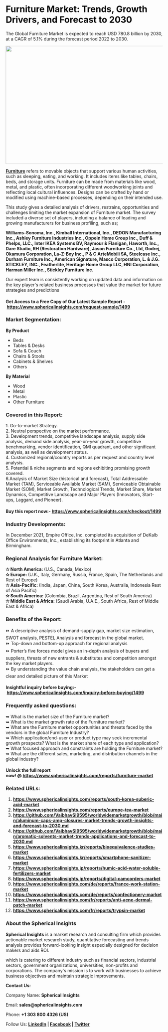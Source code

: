 <h1><span style="color: #000000;">Furniture Market: Trends, Growth Drivers, and Forecast to 2030</span></h1>
<div class="content-body__description">The Global Furniture Market is expected to reach USD 780.8 billion by 2030, at a CAGR of 5.1% during the forecast period 2022 to 2030.</div>
<div class="content-body__detail">
<section id="section_0" class="entry fr-view">
<p><strong><img src="https://www.sphericalinsights.com/images/rd/furniture-market.png" alt="" width="650" height="379" /></strong></p>
<p><strong><a href="https://www.sphericalinsights.com/reports/furniture-market" target="_blank" rel="noopener">Furniture</a></strong>&nbsp;refers to movable objects that support various human activities, such as sleeping, eating, and working. It includes items like tables, chairs, beds, and storage units. Furniture can be made from materials like wood, metal, and plastic, often incorporating different woodworking joints and reflecting local cultural influences. Designs can be crafted by hand or modified using machine-based processes, depending on their intended use.</p>
<p>This study gives a detailed analysis of drivers, restrains, opportunities and challenges limiting the market expansion of Furniture market. The survey included a diverse set of players, including a balance of leading and growing manufacturers for business profiling, such as;</p>
<p><strong>Williams-Sonoma, Inc., Kimball International, Inc., DEDON Manufacturing Inc., Ashley Furniture Industries Inc., Oppein Home Group Inc., Duff &amp; Phelps, LLC., Inter IKEA Systems BV, Raymour &amp; Flanigan, Haworth, Inc., Dare Studio, RH (Restoration Hardware), Jason Furniture Co., Ltd, Godrej, Okamura Corporation, La-Z-Boy Inc., P &amp; C ArteMobili SA, Steelcase Inc., Durham Furniture Inc., American Signature, Masco Corporation, L. &amp; J.G. STICKLEY, INC., Featherlite, Heritage Home Group LLC, HNI Corporation, Harman Miller Inc., Stickley Furniture Inc.</strong></p>
<p>Our expert team is consistently working on updated data and information on the key player's related business processes that value the market for future strategies and predictions</p>
<h4><strong>Get Access to a Free Copy of Our Latest Sample Report -&nbsp;<a href="https://www.sphericalinsights.com/request-sample/1499" target="_blank" rel="noopener">https://www.sphericalinsights.com/request-sample/1499</a></strong></h4>
<h3><strong>Market Segmentation:</strong></h3>
<p><strong>By Product</strong></p>
<ul>
<li>Beds</li>
<li>Tables &amp; Desks</li>
<li>Sofa &amp; Couch</li>
<li>Chairs &amp; Stools</li>
<li>Cabinets &amp; Shelves</li>
<li>Others</li>
</ul>
<p><strong>By Material</strong></p>
<ul>
<li>Wood</li>
<li>Metal</li>
<li>Plastic</li>
<li>Other Furniture</li>
</ul>
<h3>Covered in this Report:</h3>
<p>1. Go-to-market Strategy.<br />2. Neutral perspective on the market performance.<br />3. Development trends, competitive landscape analysis, supply side analysis, demand side analysis, year-on-year growth, competitive benchmarking, vendor identification, QMI quadrant, and other significant analysis, as well as development status.<br />4. Customized regional/country reports as per request and country level analysis.<br />5. Potential &amp; niche segments and regions exhibiting promising growth covered.<br />6.Analysis of Market Size (historical and forecast), Total Addressable Market (TAM), Serviceable Available Market (SAM), Serviceable Obtainable Market (SOM), Market Growth, Technological Trends, Market Share, Market Dynamics, Competitive Landscape and Major Players (Innovators, Start-ups, Laggard, and Pioneer).</p>
<h4>Buy this report now:-&nbsp;<a href="https://www.sphericalinsights.com/checkout/1499" target="_blank" rel="noopener">https://www.sphericalinsights.com/checkout/1499</a></h4>
<h3>Industry Developments:</h3>
<p>In December 2021, Empire Office, Inc. completed its acquisition of DeKalb Office Environments, Inc., establishing its footprint in Atlanta and Birmingham.</p>
<h3><strong>Regional Analysis for Furniture Market:</strong></h3>
<p><strong>✫ North America:&nbsp;</strong>(U.S., Canada, Mexico)<br /><strong>✫ Europe:&nbsp;</strong>(U.K., Italy, Germany, Russia, France, Spain, The Netherlands and Rest of Europe)<br /><strong>✫ Asia-Pacific:&nbsp;</strong>(India, Japan, China, South Korea, Australia, Indonesia Rest of Asia Pacific)<br /><strong>✫ South America:&nbsp;</strong>(Colombia, Brazil, Argentina, Rest of South America)<br /><strong>✫ Middle East &amp; Africa:&nbsp;</strong>(Saudi Arabia, U.A.E., South Africa, Rest of Middle East &amp; Africa)</p>
<h3>Benefits of the Report:</h3>
<p>⏩ A descriptive analysis of demand-supply gap, market size estimation, SWOT analysis, PESTEL Analysis and forecast in the global market.<br />⏩ Top-down and bottom-up approach for regional analysis<br />⏩ Porter&rsquo;s five forces model gives an in-depth analysis of buyers and suppliers, threats of new entrants &amp; substitutes and competition amongst the key market players.<br />⏩ By understanding the value chain analysis, the stakeholders can get a clear and detailed picture of this Market</p>
<h4>Insightful inquiry before buying:-&nbsp;<a href="https://www.sphericalinsights.com/inquiry-before-buying/1499" target="_blank" rel="noopener">https://www.sphericalinsights.com/inquiry-before-buying/1499</a></h4>
<h3>Frequently asked questions:</h3>
<p>➥ What is the market size of the Furniture market?<br />➥ What is the market growth rate of the Furniture market?<br />➥ What are the Furniture market opportunities and threats faced by the vendors in the global Furniture Industry?<br />➥ Which application/end-user or product type may seek incremental growth prospects? What is the market share of each type and application?<br />➥ What focused approach and constraints are holding the Furniture market?<br />➥ What are the different sales, marketing, and distribution channels in the global industry?</p>
<h4>Unlock the full report now!&nbsp;@&nbsp;<a href="https://www.sphericalinsights.com/reports/furniture-market">https://www.sphericalinsights.com/reports/furniture-market</a></h4>
<h3><strong>Related URLs:</strong></h3>
<ol>
<li><strong><a href="https://www.sphericalinsights.com/reports/south-korea-suberic-acid-market">https://www.sphericalinsights.com/reports/south-korea-suberic-acid-market</a></strong></li>
<li><strong><a href="https://www.sphericalinsights.com/reports/europe-tea-market">https://www.sphericalinsights.com/reports/europe-tea-market</a></strong></li>
<li><strong><a href="https://github.com/VaibhavSI9595/worldwidemarketgrowth/blob/main/aluminum-caps-amp-closures-market-trends-growth-insights-and-forecast-to-2030.md">https://github.com/VaibhavSI9595/worldwidemarketgrowth/blob/main/aluminum-caps-amp-closures-market-trends-growth-insights-and-forecast-to-2030.md</a></strong></li>
<li><strong><a href="https://github.com/VaibhavSI9595/worldwidemarketgrowth/blob/main/aromatic-solvents-market-trends-applications-and-forecast-to-2030.md">https://github.com/VaibhavSI9595/worldwidemarketgrowth/blob/main/aromatic-solvents-market-trends-applications-and-forecast-to-2030.md</a></strong></li>
<li><strong><a href="https://www.sphericalinsights.kr/reports/bioequivalence-studies-market">https://www.sphericalinsights.kr/reports/bioequivalence-studies-market</a></strong></li>
<li><strong><a href="https://www.sphericalinsights.kr/reports/smartphone-sanitizer-market">https://www.sphericalinsights.kr/reports/smartphone-sanitizer-market</a></strong></li>
<li><strong><a href="https://www.sphericalinsights.jp/reports/humic-acid-water-soluble-fertilizers-market">https://www.sphericalinsights.jp/reports/humic-acid-water-soluble-fertilizers-market</a></strong></li>
<li><strong><a href="https://www.sphericalinsights.jp/reports/digital-camcorders-market">https://www.sphericalinsights.jp/reports/digital-camcorders-market</a></strong></li>
<li><strong><a href="https://www.sphericalinsights.com/de/reports/france-work-station-market">https://www.sphericalinsights.com/de/reports/france-work-station-market</a></strong></li>
<li><strong><a href="https://www.sphericalinsights.com/de/reports/confectionery-market">https://www.sphericalinsights.com/de/reports/confectionery-market</a></strong></li>
<li><strong><a href="https://www.sphericalinsights.com/fr/reports/anti-acne-dermal-patch-market">https://www.sphericalinsights.com/fr/reports/anti-acne-dermal-patch-market</a></strong></li>
<li><strong><a href="https://www.sphericalinsights.com/fr/reports/trypsin-market">https://www.sphericalinsights.com/fr/reports/trypsin-market</a>&nbsp;</strong></li>
</ol>
<h3><strong>About the Spherical Insights</strong></h3>
<p><strong>Spherical Insights</strong>&nbsp;is a market research and consulting firm which provides actionable market research study, quantitative forecasting and trends analysis provides forward-looking insight especially designed for decision makers and aids ROI.</p>
<p>which is catering to different industry such as financial sectors, industrial sectors, government organizations, universities, non-profits and corporations. The company's mission is to work with businesses to achieve business objectives and maintain strategic improvements.</p>
<p><strong>Contact Us:</strong></p>
<p>Company Name:&nbsp;<strong>Spherical Insights</strong></p>
<p>Email:&nbsp;<strong>sales@sphericalinsights.com</strong></p>
<p>Phone:&nbsp;<strong>+1 303 800 4326 (US)</strong></p>
<p>Follow Us:&nbsp;<strong><a href="https://www.linkedin.com/company/spherical-insight/"><u>LinkedIn</u></a>&nbsp;|&nbsp;<a href="https://www.facebook.com/sphericalinsights22"><u>Facebook</u></a>&nbsp;|&nbsp;<a href="https://twitter.com/SInsights_US"><u>Twitter</u></a></strong></p>
</section>
</div>
